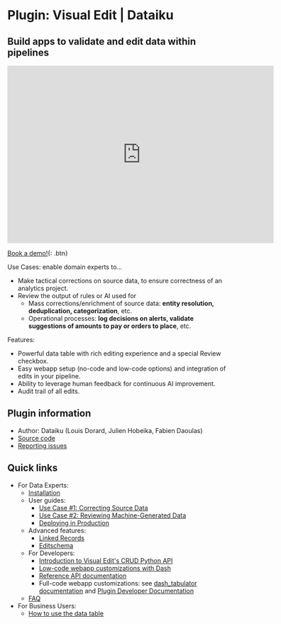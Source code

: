 # Plugin: Visual Edit | Dataiku

## Build apps to validate and edit data within pipelines

<iframe src="https://www.loom.com/embed/7b79e45e755544f8baf1ff3ed1bf60ee" frameborder="0" webkitallowfullscreen="" mozallowfullscreen="" allowfullscreen="" style="height: 400px; width: 600px"></iframe>

[Book a demo!](https://calendar.google.com/calendar/u/0/appointments/schedules/AcZssZ1cgQ-IQ2k2eJMm6mUrZxabQgtPSSwaZ9TgNcHcnaUDvrqfweAkf-B7xzZbTSNyYeSRc2smgLbp){: .btn}

Use Cases: enable domain experts to...

* Make tactical corrections on source data, to ensure correctness of an analytics project.
* Review the output of rules or AI used for
  * Mass corrections/enrichment of source data: **entity resolution, deduplication, categorization**, etc.
  * Operational processes: **log decisions on alerts, validate suggestions of amounts to pay or orders to place**, etc.

Features:

* Powerful data table with rich editing experience and a special Review checkbox.
* Easy webapp setup (no-code and low-code options) and integration of edits in your pipeline.
* Ability to leverage human feedback for continuous AI improvement.
* Audit trail of all edits.

## Plugin information

* Author: Dataiku (Louis Dorard, Julien Hobeika, Fabien Daoulas)
* [Source code](https://github.com/dataiku/dss-visual-edit/)
* [Reporting issues](https://github.com/dataiku/dss-visual-edit/issues)

## Quick links

* For Data Experts:
  * [Installation](install-plugin)
  * User guides:
    * [Use Case #1: Correcting Source Data](get-started)
    * [Use Case #2: Reviewing Machine-Generated Data](reviewing)
    * [Deploying in Production](deploy)
  * Advanced features:
    * [Linked Records](linked-records)
    * [Editschema](editschema)
  * For Developers:
    * [Introduction to Visual Edit's CRUD Python API](https://github.com/dataiku/dss-visual-edit/blob/master/docs/CRUD_example_usage.ipynb)
    * [Low-code webapp customizations with Dash](dash-examples)
    * [Reference API documentation]([backend/](https://dataiku.github.io/dss-visual-edit/backend/#DataEditor))
    * Full-code webapp customizations: see [dash_tabulator documentation](https://github.com/dataiku/dss-visual-edit/blob/master/dash_tabulator/README.md) and [Plugin Developer Documentation](https://github.com/dataiku/dss-visual-edit/blob/master/dss-plugin-visual-edit/README.md)
  * [FAQ](faq)
* For Business Users:
  * [How to use the data table](data-table-features)
